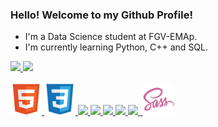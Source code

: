 ### Hello! Welcome to my Github Profile!

- I'm a Data Science student at FGV-EMAp.
- I'm currently learning Python, C++ and SQL.

<div>
  <a href="https://github.com/LindseyVA">
  <img height="180em" src="https://github-readme-stats.vercel.app/api?username=LindseyVA&show_icons=true&theme=omni&include_all_commits=true&count_private=true"/>
  <img height="180em" src="https://github-readme-stats.vercel.app/api/top-langs/?username=LindseyVA&layout=compact&langs_count=7&theme=omni"/>
</div>

<div style="display: inline_block"><br>
  <img height=50em src="https://raw.githubusercontent.com/devicons/devicon/master/icons/html5/html5-original.svg">
  <img height=50em src="https://raw.githubusercontent.com/devicons/devicon/master/icons/css3/css3-original.svg">
  <img height=50em src="https://cdn.jsdelivr.net/gh/devicons/devicon/icons/python/python-original-wordmark.svg" />
  <img height=50em src="https://cdn.jsdelivr.net/gh/devicons/devicon/icons/r/r-original.svg" />
  <img height=50em src="https://cdn.jsdelivr.net/gh/devicons/devicon/icons/mysql/mysql-original-wordmark.svg" />
  <img height=50em src="https://cdn.jsdelivr.net/gh/devicons/devicon/icons/jupyter/jupyter-original-wordmark.svg" />
  <img height=50em src="https://cdn.jsdelivr.net/gh/devicons/devicon/icons/git/git-plain-wordmark.svg" />
  <img height=50em src"https://raw.githubusercontent.com/devicons/devicon/master/icons/latex/latex-original.svg" />
  <img height=50em src="https://raw.githubusercontent.com/devicons/devicon/master/icons/sass/sass-original.svg" />
</div>
  
